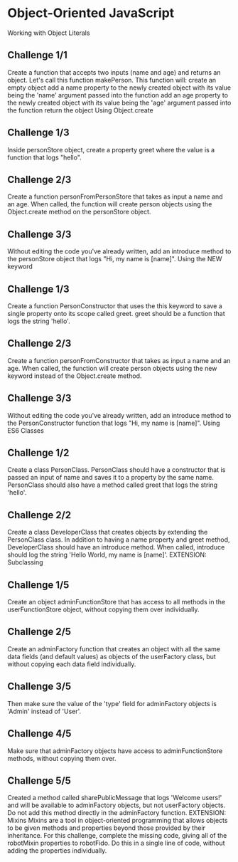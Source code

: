 # Object-Oriented JavaScript
Working with Object Literals

## Challenge 1/1
Create a function that accepts two inputs (name and age) and returns an object. Let's call this function makePerson. This function will:
create an empty object
add a name property to the newly created object with its value being the 'name' argument passed into the function
add an age property to the newly created object with its value being the 'age' argument passed into the function
return the object
Using Object.create
## Challenge 1/3
Inside personStore object, create a property greet where the value is a function that logs "hello".

## Challenge 2/3
Create a function personFromPersonStore that takes as input a name and an age. When called, the function will create person objects using the Object.create method on the personStore object.

## Challenge 3/3
Without editing the code you've already written, add an introduce method to the personStore object that logs "Hi, my name is [name]".
Using the NEW keyword

## Challenge 1/3
Create a function PersonConstructor that uses the this keyword to save a single property onto its scope called greet. greet should be a function that logs the string 'hello'.

## Challenge 2/3
Create a function personFromConstructor that takes as input a name and an age. When called, the function will create person objects using the new keyword instead of the Object.create method.

## Challenge 3/3
Without editing the code you've already written, add an introduce method to the PersonConstructor function that logs "Hi, my name is [name]".
Using ES6 Classes

## Challenge 1/2
Create a class PersonClass. PersonClass should have a constructor that is passed an input of name and saves it to a property by the same name. PersonClass should also have a method called greet that logs the string 'hello'.

## Challenge 2/2
Create a class DeveloperClass that creates objects by extending the PersonClass class. In addition to having a name property and greet method, DeveloperClass should have an introduce method. When called, introduce should log the string 'Hello World, my name is [name]'.
EXTENSION: Subclassing

## Challenge 1/5
Create an object adminFunctionStore that has access to all methods in the userFunctionStore object, without copying them over individually.

## Challenge 2/5
Create an adminFactory function that creates an object with all the same data fields (and default values) as objects of the userFactory class, but without copying each data field individually.

## Challenge 3/5
Then make sure the value of the 'type' field for adminFactory objects is 'Admin' instead of 'User'.

## Challenge 4/5
Make sure that adminFactory objects have access to adminFunctionStore methods, without copying them over.

## Challenge 5/5
Created a method called sharePublicMessage that logs 'Welcome users!' and will be available to adminFactory objects, but not userFactory objects. Do not add this method directly in the adminFactory function.
EXTENSION: Mixins
Mixins are a tool in object-oriented programming that allows objects to be given methods and properties beyond those provided by their inheritance. For this challenge, complete the missing code, giving all of the robotMixin properties to robotFido. Do this in a single line of code, without adding the properties individually.